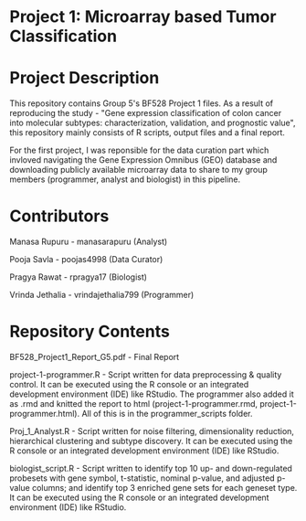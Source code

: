 # Project 1: Microarray based Tumor Classification
# Project Description

This repository contains Group 5's BF528 Project 1 files. As a result of reproducing the study - "Gene expression classification of colon cancer into molecular subtypes: characterization, validation, and prognostic value", this repository mainly consists of R scripts, output files and a final report.  

For the first project, I was reponsible for the data curation part which invloved navigating the Gene Expression Omnibus (GEO) database and downloading publicly available microarray data to share to my group members (programmer, analyst and biologist) in this pipeline.

# Contributors

Manasa Rupuru - manasarapuru (Analyst)

Pooja Savla - poojas4998 (Data Curator)

Pragya Rawat - rpragya17 (Biologist)

Vrinda Jethalia - vrindajethalia799 (Programmer)

# Repository Contents
BF528_Project1_Report_G5.pdf - Final Report 

project-1-programmer.R - Script written for data preprocessing & quality control. It can be executed using the R console or an integrated development environment (IDE) like RStudio. The programmer also added it as .rmd and knitted the report to html (project-1-programmer.rmd, project-1-programmer.html). All of this is in the programmer_scripts folder.  

Proj_1_Analyst.R - Script written for noise filtering, dimensionality reduction, hierarchical clustering and subtype discovery. It can be executed using the R console or an integrated development environment (IDE) like RStudio.

biologist_script.R - Script written to identify top 10 up- and down-regulated probesets with gene symbol, t-statistic, nominal p-value, and adjusted p-value columns;  and identify top 3 enriched gene sets for each geneset type. It can be executed using the R console or an integrated development environment (IDE) like RStudio.
